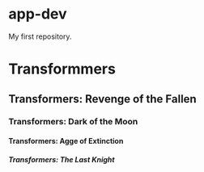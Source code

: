 # app-dev
My first repository.
# Transformmers
## Transformers: Revenge of the Fallen
### Transformers: Dark of the Moon
#### Transformers: Agge of Extinction
##### Transformers: The Last Knight
